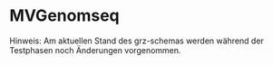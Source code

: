 # MVGenomseq

Hinweis: Am aktuellen Stand des grz-schemas werden während der Testphasen noch Änderungen vorgenommen.
